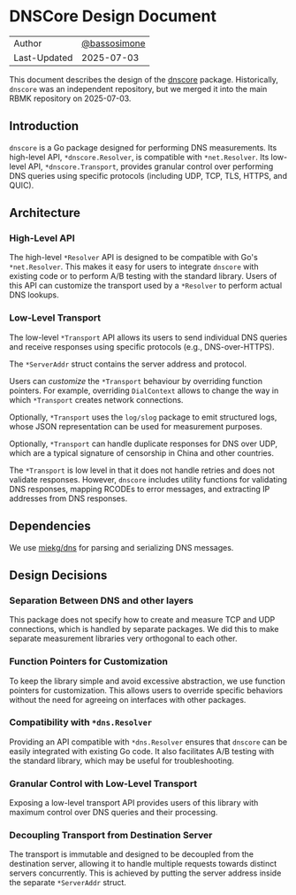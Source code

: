 # DNSCore Design Document

|              |                                                |
|--------------|------------------------------------------------|
| Author       | [@bassosimone](https://github.com/bassosimone) |
| Last-Updated | 2025-07-03                                     |

This document describes the design of the
[dnscore](https://pkg.go.dev/github.com/rbmk-project/rbmk/pkg/dns/dnscore)
package. Historically, `dnscore` was an independent repository, but we
merged it into the main RBMK repository on 2025-07-03.

## Introduction

`dnscore` is a Go package designed for performing DNS measurements. Its high-level
API, `*dnscore.Resolver`, is compatible with `*net.Resolver`. Its low-level API,
`*dnscore.Transport`, provides granular control over performing DNS queries using
specific protocols (including UDP, TCP, TLS, HTTPS, and QUIC).

## Architecture

### High-Level API

The high-level `*Resolver` API is designed to be compatible with Go's `*net.Resolver`. This
makes it easy for users to integrate `dnscore` with existing code or to perform
A/B testing with the standard library. Users of this API can customize the transport
used by a `*Resolver` to perform actual DNS lookups.

### Low-Level Transport

The low-level `*Transport` API allows its users to send individual DNS
queries and receive responses using specific protocols (e.g., DNS-over-HTTPS).

The `*ServerAddr` struct contains the server address and protocol.

Users can *customize* the `*Transport` behaviour by overriding function
pointers. For example, overriding `DialContext` allows to change the way
in which `*Transport` creates network connections.

Optionally, `*Transport` uses the `log/slog` package to emit structured logs,
whose JSON representation can be used for measurement purposes.

Optionally, `*Transport` can handle duplicate responses for DNS over UDP, which
are a typical signature of censorship in China and other countries.

The `*Transport` is low level in that it does not handle retries and does not
validate responses. However, `dnscore` includes utility functions for validating
DNS responses, mapping RCODEs to error messages, and extracting IP addresses
from DNS responses.

## Dependencies

We use [miekg/dns](https://github.com/miekg/dns) for parsing
and serializing DNS messages.

## Design Decisions

### Separation Between DNS and other layers

This package does not specify how to create and measure TCP and UDP
connections, which is handled by separate packages. We did this to make
separate measurement libraries very orthogonal to each other.

### Function Pointers for Customization

To keep the library simple and avoid excessive abstraction, we use function
pointers for customization. This allows users to override specific behaviors
without the need for agreeing on interfaces with other packages.

### Compatibility with `*dns.Resolver`

Providing an API compatible with `*dns.Resolver` ensures that `dnscore` can be
easily integrated with existing Go code. It also facilitates A/B testing with
the standard library, which may be useful for troubleshooting.

### Granular Control with Low-Level Transport

Exposing a low-level transport API provides users of this library with
maximum control over DNS queries and their processing.

### Decoupling Transport from Destination Server

The transport is immutable and designed to be decoupled from the destination
server, allowing it to handle multiple requests towards distinct servers concurrently. This
is achieved by putting the server address inside the separate `*ServerAddr` struct.
